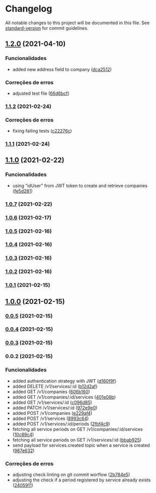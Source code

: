 # Changelog

All notable changes to this project will be documented in this file. See [standard-version](https://github.com/conventional-changelog/standard-version) for commit guidelines.

## [1.2.0](https://github.com/wnqueiroz/fiap-startup-one-ms-company/compare/1.1.2...1.2.0) (2021-04-10)


### Funcionalidades

* added new address field to company ([dca2512](https://github.com/wnqueiroz/fiap-startup-one-ms-company/commit/dca2512338f9d7e58615502ae19c853b8f94367b))


### Correções de erros

* adjusted test file ([66d6bcf](https://github.com/wnqueiroz/fiap-startup-one-ms-company/commit/66d6bcf6e576485eb49f9ef66ecdbcbb28759644))

### [1.1.2](https://github.com/wnqueiroz/fiap-startup-one-ms-company/compare/1.1.1...1.1.2) (2021-02-24)


### Correções de erros

* fixing failing tests ([c22276c](https://github.com/wnqueiroz/fiap-startup-one-ms-company/commit/c22276c7e5d160a246ef8de309401d8d6b9e4393))

### [1.1.1](https://github.com/wnqueiroz/fiap-startup-one-ms-company/compare/1.1.0...1.1.1) (2021-02-24)

## [1.1.0](https://github.com/wnqueiroz/fiap-startup-one-ms-company/compare/1.0.7...1.1.0) (2021-02-22)


### Funcionalidades

* using "idUser" from JWT token to create and retrieve companies ([fe5d281](https://github.com/wnqueiroz/fiap-startup-one-ms-company/commit/fe5d2817153bc93d2379042cb37ed16fea52bbd7))

### [1.0.7](https://github.com/wnqueiroz/fiap-startup-one-ms-company/compare/1.0.6...1.0.7) (2021-02-22)

### [1.0.6](https://github.com/wnqueiroz/fiap-startup-one-ms-company/compare/1.0.5...1.0.6) (2021-02-17)

### [1.0.5](https://github.com/wnqueiroz/fiap-startup-one-ms-company/compare/1.0.4...1.0.5) (2021-02-16)

### [1.0.4](https://github.com/wnqueiroz/fiap-startup-one-ms-company/compare/1.0.3...1.0.4) (2021-02-16)

### [1.0.3](https://github.com/wnqueiroz/fiap-startup-one-ms-company/compare/1.0.2...1.0.3) (2021-02-16)

### [1.0.2](https://github.com/wnqueiroz/fiap-startup-one-ms-company/compare/1.0.1...1.0.2) (2021-02-16)

### [1.0.1](https://github.com/wnqueiroz/fiap-startup-one-ms-company/compare/1.0.0...1.0.1) (2021-02-15)

## [1.0.0](https://github.com/wnqueiroz/fiap-startup-one-prototype/compare/0.0.5...1.0.0) (2021-02-15)

### [0.0.5](https://github.com/wnqueiroz/fiap-startup-one-ms-company/compare/0.0.4...0.0.5) (2021-02-15)

### [0.0.4](https://github.com/wnqueiroz/fiap-startup-one-ms-company/compare/0.0.3...0.0.4) (2021-02-15)

### [0.0.3](https://github.com/wnqueiroz/fiap-startup-one-ms-company/compare/0.0.2...0.0.3) (2021-02-15)

### 0.0.2 (2021-02-15)


### Funcionalidades

* added authentication strategy with JWT ([d160f9f](https://github.com/wnqueiroz/fiap-startup-one-ms-company/commit/d160f9f084ba5f94c769af022182a17ec8f3c0ec))
* added DELETE /v1/services/:id ([b12d2af](https://github.com/wnqueiroz/fiap-startup-one-ms-company/commit/b12d2af4ebed4e56f8558f20a645a1f21c30b141))
* added GET /v1/companies ([606b160](https://github.com/wnqueiroz/fiap-startup-one-ms-company/commit/606b16081e6390f85711d7215760cd22f48c2c23))
* added GET /v1/companies/:id/services ([401e08b](https://github.com/wnqueiroz/fiap-startup-one-ms-company/commit/401e08b282ce15f30c4a790ba1634c96a4f3e629))
* added GET /v1/services/:id ([c096d85](https://github.com/wnqueiroz/fiap-startup-one-ms-company/commit/c096d8520130541b8f7ecd4549f3ac4d1477c0b9))
* added PATCH /v1/services/:id ([972e9e0](https://github.com/wnqueiroz/fiap-startup-one-ms-company/commit/972e9e0ef901fa3f749b0576d4d19895dc2e4bf6))
* added POST /v1/companies ([e229af4](https://github.com/wnqueiroz/fiap-startup-one-ms-company/commit/e229af4cc11ebd782ea3ffff23358a8e5428d2f5))
* added POST /v1/services ([8993c64](https://github.com/wnqueiroz/fiap-startup-one-ms-company/commit/8993c6477e4624d0e00ca2cf68ba7774c792b773))
* added POST /v1/services/:id/periods ([2fbf4c9](https://github.com/wnqueiroz/fiap-startup-one-ms-company/commit/2fbf4c99973a4ad95e7688fa053b6c3a2f84cabe))
* fetching all service periods on GET /v1/companies/:id/services ([10c89c4](https://github.com/wnqueiroz/fiap-startup-one-ms-company/commit/10c89c4f6dc06d4761cd53de2d01506868226a11))
* fetching all service periods on GET /v1/services/:id ([bbab925](https://github.com/wnqueiroz/fiap-startup-one-ms-company/commit/bbab925f6936e605579840f2e1236828d7650a9f))
* send payload for services.created topic when a service is created ([987e632](https://github.com/wnqueiroz/fiap-startup-one-ms-company/commit/987e632d336c9379c148201704b65b8eb8ce3581))


### Correções de erros

* adjusting check linting on git commit worflow ([2b784e5](https://github.com/wnqueiroz/fiap-startup-one-ms-company/commit/2b784e545d8a720aff0dc3002ba9c1fff70854e9))
* adjusting the check if a period registered by service already exists ([2405911](https://github.com/wnqueiroz/fiap-startup-one-ms-company/commit/2405911b7fca8b6b3422c69d56ae3aa357baca73))
